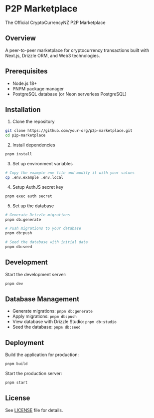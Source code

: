 # P2P Marketplace

The Official CryptoCurrencyNZ P2P Marketplace

## Overview

A peer-to-peer marketplace for cryptocurrency transactions built with Next.js, Drizzle ORM, and Web3 technologies.

## Prerequisites

- Node.js 18+ 
- PNPM package manager
- PostgreSQL database (or Neon serverless PostgreSQL)

## Installation

1. Clone the repository
```bash
git clone https://github.com/your-org/p2p-marketplace.git
cd p2p-marketplace
```

2. Install dependencies
```bash
pnpm install
```

3. Set up environment variables
```bash
# Copy the example env file and modify it with your values
cp .env.example .env.local
```

4. Setup AuthJS secret key
```bash
pnpm exec auth secret
```

5. Set up the database
```bash
# Generate Drizzle migrations
pnpm db:generate

# Push migrations to your database
pnpm db:push

# Seed the database with initial data
pnpm db:seed
```

## Development

Start the development server:
```bash
pnpm dev
```

## Database Management

- Generate migrations: `pnpm db:generate`
- Apply migrations: `pnpm db:push`
- View database with Drizzle Studio: `pnpm db:studio`
- Seed the database: `pnpm db:seed`

## Deployment

Build the application for production:
```bash
pnpm build
```

Start the production server:
```bash
pnpm start
```

## License

See [LICENSE](LICENSE) file for details.
